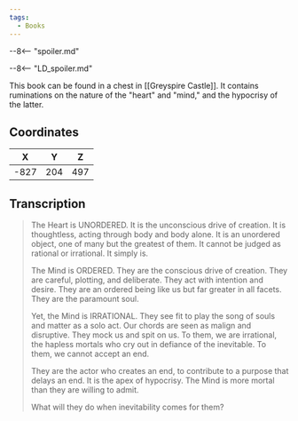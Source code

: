 ```yaml
---
tags:
  - Books
---
```


--8<-- "spoiler.md"

--8<-- "LD_spoiler.md"

This book can be found in a chest in [[Greyspire Castle]]. It contains ruminations on the nature of the "heart" and "mind," and the hypocrisy of the latter.

## Coordinates
| **X** | **Y** | **Z** |
| :---: | :---: | :---: |
| -827  |  204  |  497  |

## Transcription
> The Heart is UNORDERED. It is the unconscious drive of creation. It is thoughtless, acting through body and body alone. It is an unordered object, one of many but the greatest of them. It cannot be judged as rational or irrational. It simply is.
>
> The Mind is ORDERED. They are the conscious drive of creation. They are careful, plotting, and deliberate. They act with intention and desire. They are an ordered being like us but far greater in all facets. They are the paramount soul.
>
> Yet, the Mind is IRRATIONAL. They see fit to play the song of souls and matter as a solo act. Our chords are seen as malign and disruptive. They mock us and spit on us. To them, we are irrational, the hapless mortals who cry out in defiance of the inevitable. To them, we cannot accept an end.
>
> They are the actor who creates an end, to contribute to a purpose that delays an end. It is the apex of hypocrisy. The Mind is more mortal than they are willing to admit.
>
> What will they do when inevitability comes for them?
